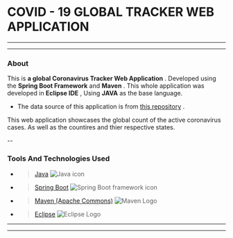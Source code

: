 # COVID - 19 GLOBAL TRACKER WEB APPLICATION
---
___

### About
This is __a global Coronavirus Tracker Web Application__ . Developed using the __Spring Boot Framework__ and __Maven__ .
This whole application was developed in __Eclipse IDE__ , Using __JAVA__ as the base language.

* The data source of this application is from [this repository](https://github.com/CSSEGISandData/COVID-19) .

This web application showcases the global count of the active coronavirus cases. As well as the countires and thier respective states.


--

### Tools And Technologies Used
* >[Java](https://www.java.com/en/)
![Java icon](https://1000logos.net/wp-content/uploads/2020/09/Java-Logo.png) 
* >[Spring Boot](https://spring.io/projects/spring-boot)
![Spring Boot framework icon](https://spring.io/images/spring-logo-9146a4d3298760c2e7e49595184e1975.svg) 
* >[Maven (Apache Commons)](https://commons.apache.org/proper/commons-csv/)
![Maven Logo](https://maven.apache.org/images/maven-logo-black-on-white.png)
* >[Eclipse](https://www.eclipse.org/)
![Eclipse Logo](https://upload.wikimedia.org/wikipedia/commons/d/d0/Eclipse-Luna-Logo.svg)

---
___
